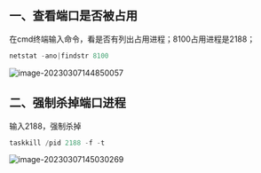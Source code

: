 ## 一、查看端口是否被占用

在cmd终端输入命令，看是否有列出占用进程；8100占用进程是2188；

```powershell
netstat -ano|findstr 8100
```

![image-20230307144850057](@alias/image-20230307144850057.png)

## 二、强制杀掉端口进程

输入2188，强制杀掉

```powershell
taskkill /pid 2188 -f -t
```

![image-20230307145030269](@alias/image-20230307145030269.png)